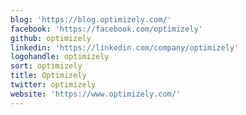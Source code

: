 ```yaml
---
blog: 'https://blog.optimizely.com/'
facebook: 'https://facebook.com/optimizely'
github: optimizely
linkedin: 'https://linkedin.com/company/optimizely'
logohandle: optimizely
sort: optimizely
title: Optimizely
twitter: optimizely
website: 'https://www.optimizely.com/'
---
```

